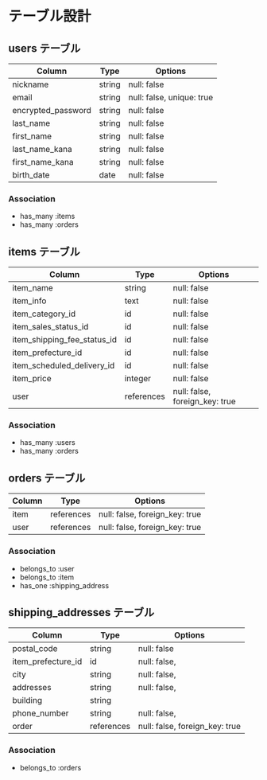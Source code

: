 # テーブル設計

## users テーブル

| Column             | Type   | Options                   |
| ------------------ | ------ | ------------------------- |
| nickname           | string | null: false               |
| email              | string | null: false, unique: true |
| encrypted_password | string | null: false               |
| last_name          | string | null: false               |
| first_name         | string | null: false               |
| last_name_kana     | string | null: false               |
| first_name_kana    | string | null: false               |
| birth_date         | date   | null: false               |

### Association

- has_many :items
- has_many :orders

## items テーブル

| Column                   | Type       | Options                        |
| --------------------------- | ---------- | ------------------------------ |
| item_name                   | string     | null: false                    |
| item_info                   | text       | null: false                    |
| item_category_id            | id         | null: false                    |
| item_sales_status_id        | id         | null: false                    |
| item_shipping_fee_status_id | id         | null: false                    |
| item_prefecture_id          | id         | null: false                    |
| item_scheduled_delivery_id  | id         | null: false                    |
| item_price                  | integer    | null: false                    |
| user                        | references | null: false, foreign_key: true |

### Association
- has_many   :users
- has_many   :orders

## orders テーブル

| Column    | Type       | Options                        |
| --------- | ---------- | ------------------------------ |
| item      | references | null: false, foreign_key: true |
| user      | references | null: false, foreign_key: true |

### Association
- belongs_to :user
- belongs_to :item
- has_one    :shipping_address

## shipping_addresses テーブル

| Column        | Type   | Options                        |
| ------------------ | ---------- | ------------------------------ |
| postal_code        | string     | null: false                    |
| item_prefecture_id | id         | null: false,                   |
| city               | string     | null: false,                   |
| addresses          | string     | null: false,                   |
| building           | string     |                                |
| phone_number       | string     | null: false,                   |
| order              | references | null: false, foreign_key: true |

### Association
- belongs_to :orders